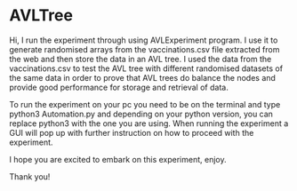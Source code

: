 # AVLTree

Hi, I run the experiment through using AVLExperiment program.
I use it to generate randomised arrays from the vaccinations.csv file extracted from the web and then store the data in an AVL tree.
I used the data from the vaccinations.csv to test the AVL tree with different randomised datasets of the same data in order to prove that AVL trees do balance the nodes and provide good performance for storage and retrieval of data.

To run the experiment on your pc you need to be on the terminal and type python3 Automation.py and depending on your python version, you can replace python3 with the one you are using.
When running the experiment a GUI will pop up with further instruction on how to proceed with the experiment. 

I hope you are excited to embark on this experiment, enjoy.

Thank you!
